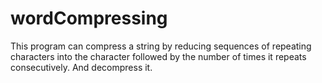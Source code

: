 # wordCompressing
This program can compress a string by reducing sequences of repeating characters into the character followed by the number of times it repeats consecutively. And decompress it.
